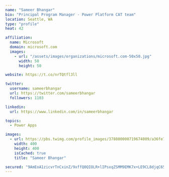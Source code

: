 ```yaml
---
name: "Sameer Bhangar"
bio: "Principal Program Manager - Power Platform CAT team"
location: Seattle, WA
type: "profile"
heat: 42

affiliation:
  name: Microsoft
  domain: microsoft.com
  images:
    - url: "/assets/images/organizations/microsoft.com-50x50.jpg"
      width: 50
      height: 50

website: https://t.co/nrTQtfl3ll

twitter:
  username: sameerbhangar
  url: https://twitter.com/sameerbhangar
  followers: 1103

linkedin:
  url: https://www.linkedin.com/in/sameerbhangar

topics:
  - Power Apps

images:
  - url: https://pbs.twimg.com/profile_images/378800000719674009/a36fe7ddfab1778b76e5793772e43798_400x400.jpeg
    width: 400
    height: 400
    isCached: true
    title: "Sameer Bhangar"

secured: "9AmEoA1zicvrTnCxinZ/9xffQ0QIOLR+lIPsxqZSMM9EMK7x+LE9CL8djqC65GHuAqj/Ll0de6eqtr+ycSy1GlGekUWpILC38KCmcaVilWO/IFatyxVOx+rm4msqmuXNSnhYYfDMOLTeoE3cjOURjINDja21sifxcehSFWAMRnsNi8OtJ9aZ6EPos1/eAzgFZL+BLKS/mHCbDbuuLLzPVwfrGjkFLWJKOPQEkYE1u0zZtdp1i6MKcVtgI3Vd9WUVn+CoT7Dxnvu8nBwtdh1J2mqt8DjEgQUL/lvsVoTglV/JsRRp7oIrJmF8t3PWvSWEQXrdbkvxopbhAO0hP4+nFJpI6ZKc77IyifjgjtLzjO6o2g1oi3PEs/lyCwIRFgQ3KVumCi3ym2R2FB9DJPzmP4g8kAGpi8UBQWio/7sBnTI=;tHj5P2nIcqCVvLByEKE7rg=="
---
```



